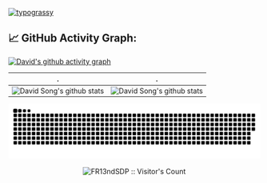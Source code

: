 [![typograssy](https://typograssy.deno.dev/api?text=FR13ndSDP)](https://github.com/kawarimidoll/typograssy)


## 📈 GitHub Activity Graph:
[![David's github activity graph](https://github-readme-activity-graph.cyclic.app/graph?username=FR13ndSDP&theme=github-compact)](https://github.com/ashutosh00710/github-readme-activity-graph)

 . | .
--- | --- 
![David Song's github stats](https://github-readme-stats.vercel.app/api?username=FR13ndSDP&include_all_commits=true&count_private=true&show_icons=true&line_height=20&title_color=7A7ADB&icon_color=2234AE&text_color=D3D3D3&bg_color=0,000000,130F40) | ![David Song's github stats](https://github-readme-stats.vercel.app/api/top-langs/?username=Fr13ndSDP&hide=html&langs_count=6&layout=compact&text_color=daf7dc&bg_color=151515)

<picture>
  <source media="(prefers-color-scheme: dark)" srcset="github-snake-dark.svg">
  <source media="(prefers-color-scheme: light)" srcset="github-snake.svg">
  <img alt="github-snake" src="github-snake.svg">
</picture>

<p align="center"><img src="https://profile-counter.glitch.me/{FR13ndSDP}/count.svg" alt="FR13ndSDP :: Visitor's Count" /></p>
